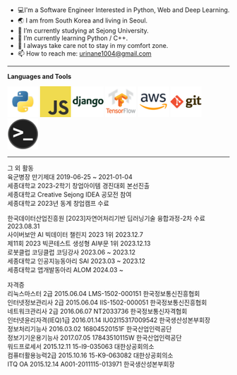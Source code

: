 


- 💻I'm a Software Engineer Interested in Python, Web and Deep Learning.
- 🌏 I am from South Korea and living in Seoul.
- 🔭 I’m currently studying at Sejong University.
- 🌱 I’m currently learning Python / C++. 
- 🚀 I always take care not to stay in my comfort zone.
- 📫 How to reach me: urinane1004@gmail.com

<hr>


**Languages and Tools**  

<code><img height="70" src="https://raw.githubusercontent.com/github/explore/80688e429a7d4ef2fca1e82350fe8e3517d3494d/topics/python/python.png"></code> <code><img height="70" src="https://raw.githubusercontent.com/github/explore/80688e429a7d4ef2fca1e82350fe8e3517d3494d/topics/javascript/javascript.png"></code>  <code><img height="70" src="https://raw.githubusercontent.com/github/explore/80688e429a7d4ef2fca1e82350fe8e3517d3494d/topics/django/django.png"></code> <code><img height="70" src="https://raw.githubusercontent.com/github/explore/80688e429a7d4ef2fca1e82350fe8e3517d3494d/topics/tensorflow/tensorflow.png"></code> <code><img height="70" src="https://raw.githubusercontent.com/github/explore/80688e429a7d4ef2fca1e82350fe8e3517d3494d/topics/aws/aws.png"></code> <code><img height="70" src="https://raw.githubusercontent.com/github/explore/80688e429a7d4ef2fca1e82350fe8e3517d3494d/topics/git/git.png"></code> <code><img height="70" src="https://raw.githubusercontent.com/github/explore/80688e429a7d4ef2fca1e82350fe8e3517d3494d/topics/terminal/terminal.png"></code> 
<hr>
그 외 활동
<br>
육군병장 만기제대 2019-06-25 ~ 2021-01-04
<br>
세종대학교 2023-2학기 창업아이템 경진대회 본선진출
<br>
세종대학교 Creative Sejong IDEA 공모전 참여
<br>
세종대학교 2023년 동계 창업캠프 수료

한국데이터산업진흥원 [2023]자연어처리기반 딥러닝기술 융합과정-2차 수료 2023.08.31
<br>
사이버보안 AI 빅데이터 챌린지 2023 1위 2023.12.7
<br>
제11회 2023 빅콘테스트 생성형 AI부문 1위 2023.12.13
<br>
로봇클럽 코딩클럽 코딩강사 2023.06 ~ 2023.12
<br>
세종대학교 인공지능동아리 SAI 2023.03 ~ 2023.12
<br>
세종대학교 앱개발동아리 ALOM 2024.03 ~

자격증<br>
리눅스마스터 2급 2015.06.04 LMS-1502-000151 한국정보통신진흥협회<br>
인터넷정보관리사 2급 2015.06.04 IIS-1502-000051 한국정보통신진흥협회<br>
네트워크관리사 2급 2016.06.07 NT2033736 한국정보통신자격협회<br>
인터넷윤리자격(IEQ)1급 2016.01.14 IU02I15317009542 한국생산성본부회장<br>
정보처리기능사 2016.03.02 16804520151F 한국산업인력공단<br>
정보기기운용기능사 2017.07.05 17843510115W 한국산업인력공단<br>
워드프로세서 2015.12.11 15-I9-035063 대한상공회의소<br>
컴퓨터활용능력2급 2015.10.16 15-K9-063082 대한상공회의소<br>
ITQ OA 2015.12.14 A001-2011115-013971 한국생산성본부회장<br>


